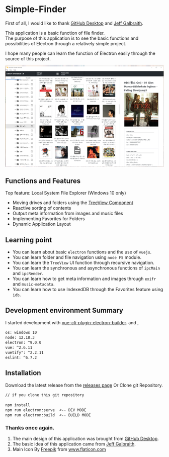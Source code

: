 # Simple-Finder
First of all, I would like to thank [GitHub Desktop](https://desktop.github.com/) and [Jeff Galbraith](https://medium.com/quasar-framework/building-an-electron-file-explorer-with-quasar-and-vue-7bf94f1bbf6).

This application is a basic function of file finder.   
The purpose of this application is to see the basic functions and possibilities of Electron through a relatively simple project.

I hope many people can learn the function of Electron easily through the source of this project.

![ex_screenshot1](https://github.com/seniya/electron-finder-normal/blob/main/desc_picture/finder_sample-pic-01.png?raw=true)

## Functions and Features
Top feature: Local System File Explorer (Windows 10 only)

- Moving drives and folders using the [TreeView Component](https://vuetifyjs.com/en/components/treeview/)
- Reactive sorting of contents
- Output meta information from images and music files
- Implementing Favorites for Folders
- Dynamic Application Layout

## Learning point
- You can learn about basic `electron` functions and the use of `vuejs`.
- You can learn folder and file navigation using `node FS` module.
- You can learn the `TreeView` UI function through recursive navigation.
- You can learn the synchronous and asynchronous functions of `ipcMain` and `ipcRender`.
- You can learn how to get meta information and images through `exifr` and `music-metadata`.
- You can learn how to use IndexedDB through the Favorites feature using `idb`.


## Development environment Summary
I started development with [vue-cli-plugin-electron-builder](https://github.com/nklayman/vue-cli-plugin-electron-builder). and ,
```
os: windows 10
node: 12.18.3
electron: ^9.0.0
vue: ^2.6.11
vuetify": ^2.2.11
eslint: ^6.7.2
```

## Installation
Download the latest release from the [releases page](https://github.com/seniya/electron-finder-normal) Or Clone git Repository.

```
// if you clone this git repository

npm install
npm run electron:serve  <-- DEV MODE
npm run electron:build  <-- BUILD MODE
```

### Thanks once again.
1. The main design of this application was brought from [GitHub Desktop](https://desktop.github.com/).
2. The basic idea of this application came from [Jeff Galbraith](https://medium.com/quasar-framework/building-an-electron-file-explorer-with-quasar-and-vue-7bf94f1bbf6).
3. Main Icon By <a href="https://www.flaticon.com/kr/authors/freepik" title="Freepik">Freepik</a> from <a href="https://www.flaticon.com/kr/" title="Flaticon"> www.flaticon.com</a>


<!-- 
![ex_screenshot1](https://github.com/seniya/electron-finder-normal/blob/main/desc_picture/finder_sample_01.gif?raw=true)

![ex_screenshot1](https://github.com/seniya/electron-finder-normal/blob/main/desc_picture/finder_sample_02.gif?raw=true)

![ex_screenshot1](https://github.com/seniya/electron-finder-normal/blob/main/desc_picture/finder_sample_03.gif?raw=true) -->



